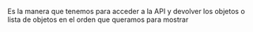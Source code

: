 Es la manera que tenemos para acceder a la API y devolver los objetos o lista de objetos en el orden que queramos para mostrar